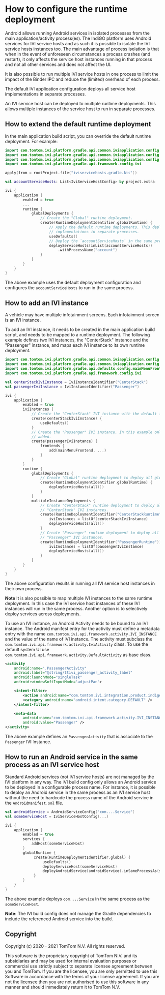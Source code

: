 # How to configure the runtime deployment

Android allows running Android services in isolated processes from the main application/activity
process(es). The IndiGO platform uses Android services for IVI service hosts and as such it is
possible to isolate the IVI service hosts instances too. The main advantage of process isolation is
that when in the event of unforeseen circumstances a process crashes (and restart), it only affects
the service host instances running in that process and not all other services and does not affect
the UI.

It is also possible to run multiple IVI service hosts in one process to limit the impact of the
Binder IPC and reduce the (limited) overhead of each process.

The default IVI application configuration deploys all service host implementations in separate
processes.

An IVI service host can be deployed to multiple runtime deployments. This allows multiple
instances of the service host to run in separate processes.

## How to extend the default runtime deployment

In the main application build script, you can override the default runtime deployment. For example:

```kotlin
import com.tomtom.ivi.platform.gradle.api.common.iviapplication.config.IviInstanceIdentifier
import com.tomtom.ivi.platform.gradle.api.common.iviapplication.config.IviServiceHostConfig
import com.tomtom.ivi.platform.gradle.api.common.iviapplication.config.RuntimeDeploymentIdentifier
import com.tomtom.ivi.platform.gradle.api.framework.config.ivi

apply(from = rootProject.file("iviservicehosts.gradle.kts"))

val accountServiceHosts: List<IviServiceHostConfig> by project.extra

ivi {
    application {
        enabled = true
        ...
        runtime {
            globalDeployments {
                // Create the "Global" runtime deployment.
                create(RuntimeDeploymentIdentifier.globalRuntime) {
                    // Apply the default runtime deployments. This deploys all IVI service hosts
                    // implementations in separate processes.
                    useDefaults()
                    // Deploy the `accountServiceHosts` in the same process.
                    deployServiceHosts(inList(accountServiceHosts))
                        .withProcessName("account")
                }
            }
        }
    }
}
```

The above example uses the default deployment configuration and configures the
`accountServiceHosts` to run in the same process.

## How to add an IVI instance

A vehicle may have multiple infotainment screens. Each infotainment screen is an IVI instance.

To add an IVI instance, it needs to be created in the main application build script, and needs to
be mapped to a runtime deployment. The following example defines two IVI instances, the
"CenterStack" instance and the "Passenger" instance, and maps each IVI instance to its own runtime
deployment.

```kotlin
import com.tomtom.ivi.platform.gradle.api.common.iviapplication.config.IviInstanceIdentifier
import com.tomtom.ivi.platform.gradle.api.common.iviapplication.config.RuntimeDeploymentIdentifier
import com.tomtom.ivi.platform.gradle.api.defaults.config.mainMenuFrontend
import com.tomtom.ivi.platform.gradle.api.framework.config.ivi

val centerStackIviInstance = IviInstanceIdentifier("CenterStack")
val passengerIviInstance = IviInstanceIdentifier("Passenger")

ivi {
    application {
        enabled = true
        iviInstances {
            // Create the "CenterStack" IVI instance with the default frontends and menu items.
            create(centerStackIviInstance) {
                useDefaults()
            }
            // Create the "Passenger" IVI instance. In this example only the `mainMenuFrontend` is
            // added.
            create(passengerIviInstance) {
                frontends {
                    add(mainMenuFrontend, ...)
                }
            }
        }
        runtime {
            globalDeployments {
                // Create "Global" runtime deployment to deploy all global IVI service hosts.
                create(RuntimeDeploymentIdentifier.globalRuntime) {
                    deployServiceHosts(all())
                }
            }
            multipleInstanceDeployments {
                // Create "CenterStack" runtime deployment to deploy all service hosts for the
                // "CenterStack" IVI instances.
                create(RuntimeDeploymentIdentifier("CenterStackRuntime")) {
                    iviInstances = listOf(centerStackIviInstance)
                    deployServiceHosts(all())
                }
                // Create "Passenger" runtime deployment to deploy all service hosts for the
                // "Passenger" IVI instances.
                create(RuntimeDeploymentIdentifier("PassengerRuntime")) {
                    iviInstances = listOf(passengerIviInstance)
                    deployServiceHosts(all())
                }
            }
        }
    }
}
```

The above configuration results in running all IVI service host instances in their own process.

**Note** It is also possible to map multiple IVI instances to the same runtime deployment. In this
case the IVI service host instances of these IVI instances will run in the same process. Another
option is to selectively deploy services across deployments.

To use an IVI instance, an Android Activity needs to be bound to an IVI instance. The Android
manifest entry for the activity must define a metadata entry with the name
`com.tomtom.ivi.api.framework.activity.IVI_INSTANCE` and the value of the name of IVI instance.
The activity must subclass the `com.tomtom.ivi.api.framework.activity.IviActivity` class.
To use the default system UI use `com.tomtom.ivi.api.framework.activity.DefaultActivity` as base
class.

```xml
<activity
    android:name=".PassengerActivity"
    android:label="@string/ttivi_passenger_activity_label"
    android:launchMode="singleTask"
    android:windowSoftInputMode="adjustPan">

    <intent-filter>
        <action android:name="com.tomtom.ivi.integration.product.indigo.PASSENGER" />
        <category android:name="android.intent.category.DEFAULT" />
    </intent-filter>

    <meta-data
        android:name="com.tomtom.ivi.api.framework.activity.IVI_INSTANCE"
        android:value="Passenger" />
</activity>
```

The above example defines an `PassengerActivity` that is associate to the `Passenger` IVI Instance.

## How to run an Android service in the same process as an IVI service host

Standard Android services (not IVI service hosts) are not managed by the IVI platform in any way.
The IVI build config only allows an Android service to be deployed in a configurable process name.
For instance, it is possible to deploy an Android service in the same process as an IVI service
host without the need to hardcode the process name of the Android service in the
`AndroidManifest.xml` file.

```kotlin
val androidService = AndroidServiceConfig("com....Service")
val someServiceHost = IviServiceHostConfig(...)

ivi {
    application {
        enabled = true
        services {
            addHost(someServiceHost)
        }
        globalRuntime {
             create(RuntimeDeploymentIdentifier.global) {
                 useDefaults()
                 deployServiceHost(someServiceHost)
                 deployAndroidService(androidService).inSameProcessAs(someServiceHost)
             }
        }
    }
}
```

The above example deploys `com....Service` in the same process as the `someServiceHost`.

__Note:__ The IVI build config does not manage the Gradle dependencies to include the referenced
  Android service into the build.

## Copyright

Copyright (c) 2020 - 2021 TomTom N.V. All rights reserved.

This software is the proprietary copyright of TomTom N.V. and its subsidiaries and may be used for
internal evaluation purposes or commercial use strictly subject to separate licensee agreement
between you and TomTom. If you are the licensee, you are only permitted to use this Software in
accordance with the terms of your license agreement. If you are not the licensee then you are not
authorised to use this software in any manner and should immediately return it to TomTom N.V.
